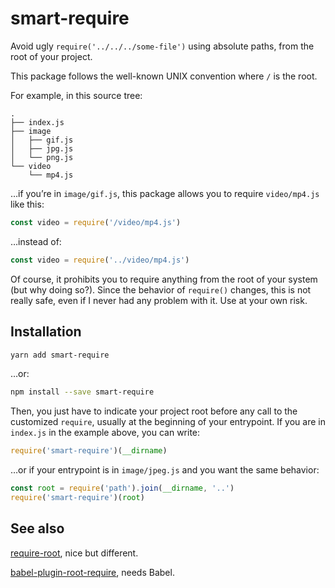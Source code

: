﻿
# smart-require

Avoid ugly `require('../../../some-file')` using absolute paths, from
the root of your project.

This package follows the well-known UNIX convention where `/` is the
root.

For example, in this source tree:

```
.
├── index.js
├── image
│   ├── gif.js
│   ├── jpg.js
│   └── png.js
└── video
    └── mp4.js
```

…if you’re in `image/gif.js`, this package allows you to require
`video/mp4.js` like this:

```js
const video = require('/video/mp4.js')
```

…instead of:

```js
const video = require('../video/mp4.js')
```

Of course, it prohibits you to require anything from the root of your
system (but why doing so?). Since the behavior of `require()` changes,
this is not really safe, even if I never had any problem with it. Use
at your own risk.



## Installation

```sh
yarn add smart-require
```

…or:

```sh
npm install --save smart-require
```

Then, you just have to indicate your project root before any call to
the customized `require`, usually at the beginning of your
entrypoint. If you are in `index.js` in the example above, you can
write:

```js
require('smart-require')(__dirname)
```

…or if your entrypoint is in `image/jpeg.js` and you want the same
behavior:

```js
const root = require('path').join(__dirname, '..')
require('smart-require')(root)
```



## See also

[require-root](https://github.com/ccheever/require-root), nice but different.

[babel-plugin-root-require](https://github.com/m59peacemaker/babel-plugin-root-require), needs Babel.
